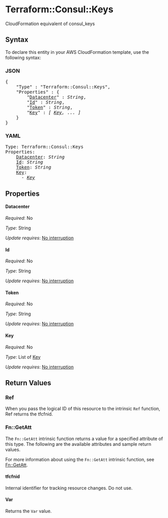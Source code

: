 # Terraform::Consul::Keys

CloudFormation equivalent of consul_keys

## Syntax

To declare this entity in your AWS CloudFormation template, use the following syntax:

### JSON

<pre>
{
    "Type" : "Terraform::Consul::Keys",
    "Properties" : {
        "<a href="#datacenter" title="Datacenter">Datacenter</a>" : <i>String</i>,
        "<a href="#id" title="Id">Id</a>" : <i>String</i>,
        "<a href="#token" title="Token">Token</a>" : <i>String</i>,
        "<a href="#key" title="Key">Key</a>" : <i>[ <a href="key.md">Key</a>, ... ]</i>
    }
}
</pre>

### YAML

<pre>
Type: Terraform::Consul::Keys
Properties:
    <a href="#datacenter" title="Datacenter">Datacenter</a>: <i>String</i>
    <a href="#id" title="Id">Id</a>: <i>String</i>
    <a href="#token" title="Token">Token</a>: <i>String</i>
    <a href="#key" title="Key">Key</a>: <i>
      - <a href="key.md">Key</a></i>
</pre>

## Properties

#### Datacenter

_Required_: No

_Type_: String

_Update requires_: [No interruption](https://docs.aws.amazon.com/AWSCloudFormation/latest/UserGuide/using-cfn-updating-stacks-update-behaviors.html#update-no-interrupt)

#### Id

_Required_: No

_Type_: String

_Update requires_: [No interruption](https://docs.aws.amazon.com/AWSCloudFormation/latest/UserGuide/using-cfn-updating-stacks-update-behaviors.html#update-no-interrupt)

#### Token

_Required_: No

_Type_: String

_Update requires_: [No interruption](https://docs.aws.amazon.com/AWSCloudFormation/latest/UserGuide/using-cfn-updating-stacks-update-behaviors.html#update-no-interrupt)

#### Key

_Required_: No

_Type_: List of <a href="key.md">Key</a>

_Update requires_: [No interruption](https://docs.aws.amazon.com/AWSCloudFormation/latest/UserGuide/using-cfn-updating-stacks-update-behaviors.html#update-no-interrupt)

## Return Values

### Ref

When you pass the logical ID of this resource to the intrinsic `Ref` function, Ref returns the tfcfnid.

### Fn::GetAtt

The `Fn::GetAtt` intrinsic function returns a value for a specified attribute of this type. The following are the available attributes and sample return values.

For more information about using the `Fn::GetAtt` intrinsic function, see [Fn::GetAtt](https://docs.aws.amazon.com/AWSCloudFormation/latest/UserGuide/intrinsic-function-reference-getatt.html).

#### tfcfnid

Internal identifier for tracking resource changes. Do not use.

#### Var

Returns the <code>Var</code> value.

